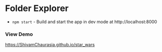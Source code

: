 # Folder Explorer
* `npm start` - Build and start the app in dev mode at http://localhost:8000

### View Demo
https://ShivamChaurasia.github.io/star_wars